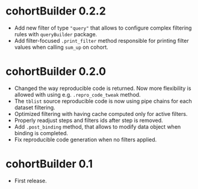 # cohortBuilder 0.2.2

* Add new filter of type `"query"` that allows to configure complex filtering rules with `queryBuilder` package.
* Add filter-focused `.print_filter` method responsible for printing filter values when calling `sum_up` on cohort.

# cohortBuilder 0.2.0

* Changed the way reproducible code is returned. Now more flexibility is allowed with using e.g. `.repro_code_tweak` method.
* The `tblist` source reproducible code is now using pipe chains for each dataset filtering.
* Optimized filtering with having cache computed only for active filters.
* Properly readjust steps and filters ids after step is removed.
* Add `.post_binding` method, that allows to modify data object when binding is completed.
* Fix reproducible code generation when no filters applied.

# cohortBuilder 0.1

* First release.
